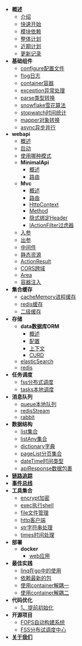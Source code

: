 * **概述**
    * [介绍](README.md "介绍")
    * [快速开始](overview/quickStart.md "快速开始")
    * [模块依赖](overview/module.md "模块依赖")
    * [整体计划](overview/plan.md "整体计划")
    * [近期计划](devops/comingPlan.md "近期计划")
    * [更新记录](overview/version.md "更新记录")
* **基础组件**
  * [configure配置文件](basic/configure.md "配置文件")
  * [flog日志](basic/flog.md "日志")
  * [container容器](basic/container.md "IOC容器")
  * [exception异常处理](basic/exception.md "异常处理")
  * [parse类型转换](basic/parse.md "类型转换")
  * [snowflake雪花算法](basic/snowflake.md "雪花算法")
  * [stopwatch时间统计](basic/stopwatch.md "时间统计")
  * [mapper对象转换](basic/mapper.md "对象转换")
  * [async异步并行](basic/async.md "异步并行")
* **webapi**
  * [概述](web/webapi/overview.md "概述")
  * [启动](web/webapi/statup.md "启动")
  * [使用哪种模式](web/webapi/useMode.md "使用哪种模式")
  * **MinimalApi**
    * [概述](web/webapi/minimalApi/overview.md "概述")
    * [路由](web/webapi/minimalApi/route.md "MinimalApi")
  * **Mvc**
    * [概述](web/webapi/mvc/overview.md "概述")
    * [路由](web/webapi/mvc/route.md "路由")
    * [HttpContext](web/webapi/mvc/httpContext.md "HttpContext上下文")
    * [Method](web/webapi/mvc/method.md "Method")
    * [隐式绑定Header](web/webapi/mvc/bindHeader.md "隐式绑定Header")
    * [IActionFilter过虑器](web/webapi/mvc/actionFilter.md "IActionFilter过虑器")
  * [入参](web/webapi/requestParams.md "入参")
  * [出参](web/webapi/responseParams.md "出参")
  * [中间件](web/webapi/middleware.md "中间件")
  * [静态资源](web/webapi/staticFile.md "静态资源")
  * [ActionResult](web/webapi/actionResult.md "ActionResult")
  * [CORS跨域](web/webapi/cors.md "CORS跨域")
  * [Area](web/webapi/area.md "Area")
  * [容器注入](web/webapi/container.md "容器注入")
* **集合缓存**
  * [cacheMemory进程缓存](cache/cacheMemory.md "进程缓存")
  * [redis缓存](cache/redis.md "Redis缓存")
  * [二级缓存](cache/level2Cache.md "二级缓存")
* **存储**
  * **data数据库ORM**
    * [概述](store/data/overview.md "概述")
    * [配置](store/data/config.md "配置")
    * [上下文](store/data/context.md "上下文")
    * [CURD](store/data/curd.md "插入记录")
  * [elasticSearch](store/elasticSearch.md "elasticSearch")
  * [redis](store/redis.md "redis")
* **任务调度**
  * [fss分布式调度](task/fss.md "分布式调度")
  * [tasks本地调度](task/tasks.md "本地调度")
* **消息队列**
  * [queue本地队列](mq/queue.md "本地队列")
  * [redisStream](mq/redisStream.md "redisStream")
  * [rabbit](mq/rabbit.md "rabbit")
* **数据结构**
  * [list集合](dataStructure/list.md "list集合")
  * [listAny集合](dataStructure/listAny.md "listAny集合")
  * [dictionary字典](dataStructure/dictionary.md "字典")
  * [pageList分页集合](dataStructure/pageList.md "pageList分页集合")
  * [dateTime时间类型](dataStructure/dateTime.md "时间类型")
  * [apiResponse数据包裹](dataStructure/apiResponse.md "Api类型")
* [**链路追踪**](other/linkTrack.md "链路追踪")
* [**事件总线**](other/eventBus.md "事件总线")
* **工具集合**
  * [encrypt加密](other/utils/encrypt.md "encrypt加密")
  * [exec执行shell](other/utils/exec.md "exec执行shell")
  * [file文件管理](other/utils/file.md "file文件管理")
  * [http客户端](other/utils/http.md "http客户端")
  * [str字符串处理](other/utils/str.md "str字符串处理")
  * [times时间处理](other/utils/times.md "times时间处理")
* **部署**
  * **docker**
    * [web应用](deploy/docker.web.md "web应用")
* **最佳实践**
  * [linq在go中的使用](practices/1.md "linq在go中的使用")
  * [依赖最新的包](practices/2.md "依赖最新的包")
  * [使用container解耦一](practices/3.md "使用container解耦一")
  * [使用container解耦二](practices/4.md "使用container解耦二")
* **代码优化**
  * [1、提前初始化](optimization/1.md "1、提前初始化")
* **开源项目**
  * [FOPS自动构建系统](https://github.com/FarseerNet/fops.go)
  * [FSS分布试调度中心](https://github.com/FarseerNet/fss.go)
* [**关于我们**](aboutus.md "关于我们")